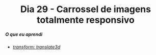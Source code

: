 
<h1 align= "center">
 <a>Dia 29 - Carrossel de imagens totalmente responsivo </a>
</h1>



 ##### O que eu aprendi
* *[transform: translate3d](https://www.w3schools.com/cssref/pr_margin-left.asp)*









